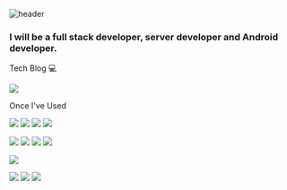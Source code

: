 ![header](https://capsule-render.vercel.app/api?type=waving&color=auto&height=300&section=header&text=EpsteinKim`s%20Github&fontSize=60)

### I will be a full stack developer, server developer and Android developer.

Tech Blog 💻

<a href="https://velog.io/@yskim9718"><img src="https://img.shields.io/badge/Velog-20C997?style=flat-square&logo=Velog&logoColor=white&link=https://velog.io/@yskim9718"/></a>

Once I've Used

<!-- 프론트 -->

<img src="https://img.shields.io/badge/HTML5-E34F26?style=flat-square&logo=HTML5&logoColor=white"/> <img src="https://img.shields.io/badge/CSS3-1572B6?style=flat-square&logo=CSS3&logoColor=white"/>
<img src="https://img.shields.io/badge/JavaScript-F7DF1E?style=flat-square&logo=JavaScript&logoColor=black"/> 
<img src="https://img.shields.io/badge/Bootstrap-7952B3?style=flat-square&logo=Bootstrap&logoColor=white"/>

<!-- 자바 -->

<img src="https://img.shields.io/badge/Java-007396?style=flat-square&logo=Java&logoColor=white"/> <img src="https://img.shields.io/badge/Thymeleaf-005F0F?style=flat-square&logo=Thymeleaf&logoColor=white"/>
<img src="https://img.shields.io/badge/Spring-6DB33F?style=flat-square&logo=Spring&logoColor=white"/>
<img src="https://img.shields.io/badge/Spring Boot-6DB33F?style=flat-square&logo=Spring Boot&logoColor=white"/>

<!-- 파이썬 -->

<img src="https://img.shields.io/badge/Python-3776AB?style=flat-square&logo=Python&logoColor=white"/>

<!-- DB -->

<img src="https://img.shields.io/badge/Oracle Cloud DB-F80000?style=flat-square&logo=Oracle&logoColor=white"/> <img src="https://img.shields.io/badge/AWS EC2-232F3E?style=flat-square&logo=Amazon AWS&logoColor=white"/>
<img src="https://img.shields.io/badge/MySQL-4479A1?style=flat-square&logo=MySQL&logoColor=white"/>
